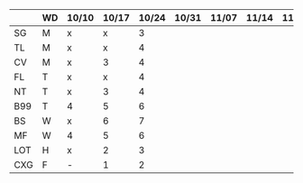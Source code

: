 
|     | WD |10/10|10/17|10/24|10/31|11/07|11/14|11/21|11/28|12/05|12/12|12/19|12/26|...|
|-----|----|-----|-----|-----|-----|-----|-----|-----|-----|-----|-----|-----|-----|---|
| SG  | M  | x   | x   | 3   |  |  |  |  |  |  |  |  |  |  | 
| TL  | M  | x   | x   | 4   |  |  |  |  |  |  |  |  |  |  | 
| CV  | M  | x   | 3   | 4   |  |  |  |  |  |  |  |  |  |  | 
| FL  | T  | x   | x   | 4   |  |  |  |  |  |  |  |  |  |  | 
| NT  | T  | x   | 3   | 4   |  |  |  |  |  |  |  |  |  |  | 
| B99 | T  | 4   | 5   | 6   |  |  |  |  |  |  |  |  |  |  | 
| BS  | W  | x   | 6   | 7   |  |  |  |  |  |  |  |  |  |  | 
| MF  | W  | 4   | 5   | 6   |  |  |  |  |  |  |  |  |  |  | 
| LOT | H  | x   | 2   | 3   |  |  |  |  |  |  |  |  |  |  | 
| CXG | F  | -   | 1   | 2   |  |  |  |  |  |  |  |  |  |  | 
